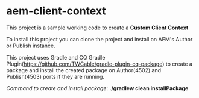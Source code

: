 # aem-client-context

This project is a sample working code to create a **Custom Client Context**

To install this project you can clone the project and install on AEM's Author or Publish instance.

This project uses Gradle and CQ Gradle Plugin(https://github.com/TWCable/gradle-plugin-cq-package) to create a package and install the created package on Author(4502) and Publish(4503) ports if they are running.

*Command to create and install package*: **./gradlew clean installPackage**